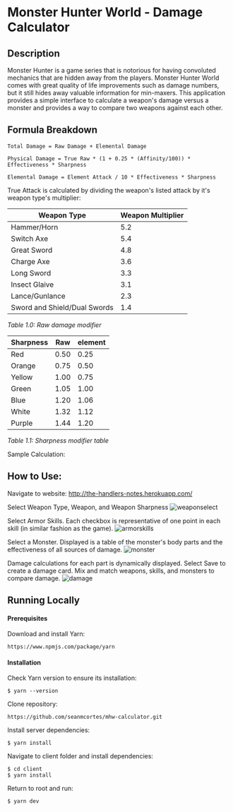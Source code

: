 # Monster Hunter World - Damage Calculator

## Description
Monster Hunter is a game series that is notorious for having convoluted mechanics that are hidden away from the players. Monster Hunter World comes with great quality of life improvements such as damage numbers, but it still hides away valuable information for min-maxers. This application provides a simple interface to calculate a weapon's damage versus a monster and provides  a way to compare two weapons against each other.

## Formula Breakdown
```
Total Damage = Raw Damage + Elemental Damage
```
```
Physical Damage = True Raw * (1 + 0.25 * (Affinity/100)) * Effectiveness * Sharpness
```
```
Elemental Damage = Element Attack / 10 * Effectiveness * Sharpness
```
True Attack is calculated by dividing the weapon's listed attack by it's weapon type's multiplier:

| Weapon Type | Weapon Multiplier |
| --- | --- |
| Hammer/Horn | 5.2 |
| Switch Axe | 5.4 |
| Great Sword | 4.8 |
| Charge Axe | 3.6  |
| Long Sword | 3.3 |
| Insect Glaive | 3.1 |
| Lance/Gunlance | 2.3 |
| Sword and Shield/Dual Swords | 1.4 |

*Table 1.0: Raw damage modifier*

| Sharpness | Raw | element |
| --- | --- | --- |
| Red | 0.50 | 0.25 |
| Orange | 0.75 | 0.50 |
| Yellow | 1.00 | 0.75 |
| Green | 1.05 | 1.00 |
| Blue | 1.20 | 1.06 |
| White | 1.32 | 1.12 |
| Purple | 1.44 | 1.20 |

*Table 1.1: Sharpness modifier table*



Sample Calculation:



## How to Use:

Navigate to website: http://the-handlers-notes.herokuapp.com/

Select Weapon Type, Weapon, and Weapon Sharpness
![weaponselect](https://user-images.githubusercontent.com/25808500/48650693-1e7dae80-e9ac-11e8-872a-1e6016570eaa.JPG)

Select Armor Skills. Each checkbox is representative of one point in each skill (in similar fashion as the game).
![armorskills](https://user-images.githubusercontent.com/25808500/48650775-74525680-e9ac-11e8-98d9-c2613fa40a6f.JPG)

Select a Monster. Displayed is a table of the monster's body parts and the effectiveness of all sources of damage.
![monster](https://user-images.githubusercontent.com/25808500/48650779-774d4700-e9ac-11e8-99e5-de711c634940.JPG)

Damage calculations for each part is dynamically displayed. Select Save to create a damage card. Mix and match weapons, skills, and monsters to compare damage.
![damage](https://user-images.githubusercontent.com/25808500/48650783-79170a80-e9ac-11e8-9670-653a2eb09a76.JPG)

## Running Locally
#### Prerequisites
Download and install Yarn: 
```
https://www.npmjs.com/package/yarn
```
#### Installation
Check Yarn version to ensure its installation:
```
$ yarn --version
```
Clone repository:
```
https://github.com/seanmcortes/mhw-calculator.git
```
Install server dependencies:
```
$ yarn install
```
Navigate to client folder and install dependencies:
```
$ cd client
$ yarn install
```
Return to root and run:
```
$ yarn dev
```
